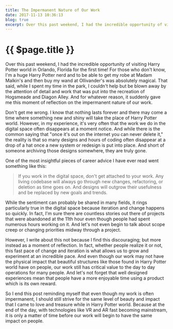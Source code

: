 ```yaml
---
title: The Impermanent Nature of Our Work
date: 2017-11-13 10:36:13
blog: true
excerpt: Over this past weekend, I had the incredible opportunity of visiting Harry Potter world in Orlando, Florida for the first time! For those who don't know, I'm a huge Harry Potter nerd and to be able to get my robe at Madam Malkin's and then buy my wand at Ollivander's was absolutely magical. That said, while I spent my time in the park, I couldn't help but be blown away by the attention of detail and work that was put into the recreation of Hogsmeade and Diagon Alley. And for whatever reason, it suddenly gave me this moment of reflection on the impermanent nature of our work.
---
```


# {{ $page.title }}

Over this past weekend, I had the incredible opportunity of visiting Harry Potter world in Orlando, Florida for the first time! For those who don't know, I'm a huge Harry Potter nerd and to be able to get my robe at Madam Malkin's and then buy my wand at Ollivander's was absolutely magical. That said, while I spent my time in the park, I couldn't help but be blown away by the attention of detail and work that was put into the recreation of Hogsmeade and Diagon Alley. And for whatever reason, it suddenly gave me this moment of reflection on the impermanent nature of our work.

Don't get me wrong. I know that nothing lasts forever and there may come a time where something new and shiny will take the place of Harry Potter world. However, in my experience, it's very often that the work we do in the digital space often disappears at a moment notice. And while there is the common saying that "once it's out on the internet you can never delete it," the reality is that so many designs and hours of coding often disappear at a drop of a hat once a new system or redesign is put into place. And short of someone archiving those designs somewhere, they are truly gone.

One of the most insightful pieces of career advice I have ever read went something like this:

> If you work in the digital space, don't get attached to your work. Any living codebase will always go through new changes, refactoring, or deletion as time goes on. And designs will outgrow their usefulness and be replaced by new goals and trends.

While the sentiment can probably be shared in many fields, it rings particularly true in the digital space because iteration and change happens so quickly. In fact, I'm sure there are countless stories out there of projects that were abandoned at the 11th hour even though people had spent numerous hours working on it. And let's not even begin to talk about scope creep or changing priorities midway through a project.

However, I write about this not because I find this discouraging; but more instead as a moment of reflection. In fact, whether people realize it or not, this fast pace of change and iteration is what allows us to grow and experiment at an incredible pace. And even though our work may not have the physical impact that beautiful structures like those found in Harry Potter world have on people, our work still has critical value to the day to day operations for many people. And let's not forget that well designed experiences mean that people have a more enjoyable time using a product which is its own reward.

So I end this post reminding myself that even though my work is often impermanent, I should still strive for the same level of beauty and impact that I came to love and treasure while in Harry Potter world. Because at the end of the day, with technologies like VR and AR fast becoming mainstream, it is only a matter of time before our work will begin to have the same impact on people.
